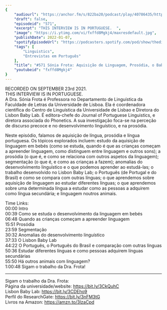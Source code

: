```yaml
---
{
	"audiourl": "https://anchor.fm/s/822ba20/podcast/play/40786435/https%3A%2F%2Fd3ctxlq1ktw2nl.cloudfront.net%2Fstaging%2F2021-8-24%2F04100792-2bb6-ff7b-e2f5-dd7debaecc98.m4a",
	"draft": false,
	"episodeid": "571",
	"excerpt": "THIS INTERVIEW IS IN PORTUGUESE.  ",
	"image": "https://i.ytimg.com/vi/fxffd8Mgkj4/maxresdefault.jpg",
	"publishDate": 2022-01-07,
	"spotifyEpisodeUrl": "https://podcasters.spotify.com/pod/show/thedissenter/episodes/571-Snia-Frota-Aquisio-de-Linguagem--Prosdia--o-Baby-Lab--e-o-Portugus-e17r723",
	"tags": [
		"Linguistics",
		"Entrevistas em Português"
	],
	"title": "#571 Sónia Frota: Aquisição de Linguagem, Prosódia, o Baby Lab, e o Português",
	"youtubeid": "fxffd8Mgkj4"
}
---
```

RECORDED ON SEPTEMBER 23rd 2021.  
THIS INTERVIEW IS IN PORTUGUESE.  
A Dra. Sónia Frota é Professora no Departamento de Linguística da Faculdade de Letras da Universidade de Lisboa. Ela é coordenadora científica do Centro de Linguística da Universidade de Lisbao e Diretora do Lisbon Baby Lab. É editora-chefe do Journal of Portuguese Linguistics, e diretora associada do Phonetics. A sua investigação foca-se na perceção de discurso precoce e no desenvolvimento linguístico, e na prosódia. 

Neste episódio, falamos de aquisição de língua, prosódia e língua portuguesa. Os tópicos explorados incluem: estudo da aquisição de linguagem em bebés (como se estuda, quando é que as crianças começam a apreender linguagem, como distinguem entre linguagem e outros sons); a prosódia (o que é, e como se relaciona com outros aspetos da linguagem); segmentação (o que é, e como as crianças a fazem); anomalias do desenvolvimento linguístico e o que podemos aprender ao estudá-las; o trabalho desenvolvido no Lisbon Baby Lab; o Português (de Portugal e do Brasil) e como se compara com outras línguas; o que aprendemos sobre aquisição de linguagem ao estudar diferentes línguas; o que aprendemos sobre uma determinada língua a estudar como as pessoas a adquirem como língua secundária; e linguagem noutros animais.

Time Links:  
<time>00:00</time> Intro  
<time>00:39</time> Como se estuda o desenvolvimento da linguagem em bebés  
<time>06:48</time> Quando as crianças começam a apreender linguagem  
<time>15:51</time> Prosódia  
<time>23:59</time> Segmentação  
<time>30:32</time> Anomalias do desenvolvimento linguístico  
<time>37:33</time> O Lisbon Baby Lab  
<time>44:22</time> O Português, o Português do Brasil e comparação com outras línguas  
<time>50:36</time> Estudar diferentes línguas e como pessoas adquirem línguas secundárias  
<time>55:50</time> Há outros animais com linguagem?  
<time>1:00:48</time> Sigam o trabalho da Dra. Frota!

---

Sigam o trabalho da Dra. Frota:  
Página da universidade/website: https://bit.ly/3CkQuhC  
Lisbon Baby Lab: https://bit.ly/3CDEho9  
Perfil do ResearchGate: https://bit.ly/3nFM3tG  
Livros na Amazon: https://amzn.to/3lzaCpd
